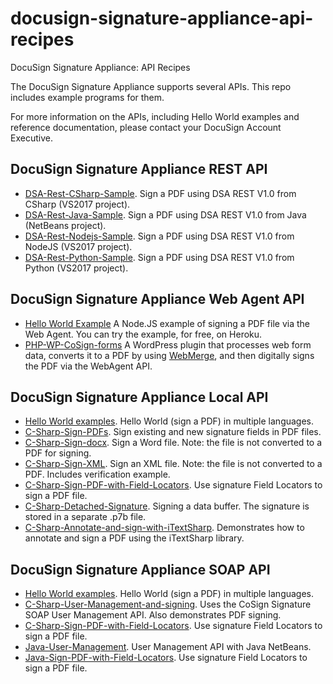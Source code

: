 # docusign-signature-appliance-api-recipes
DocuSign Signature Appliance: API Recipes

The DocuSign Signature Appliance supports several APIs. This repo includes example programs for them.

For more information on the APIs, including Hello World examples and reference documentation, please contact your DocuSign Account Executive.

## DocuSign Signature Appliance REST API
- [DSA-Rest-CSharp-Sample](https://github.com/docusign/docusign-signature-appliance-api-recipes/tree/master/dsa-rest/Hello-World-examples/DSARestCsharpSample). Sign a PDF using DSA REST V1.0 from CSharp (VS2017 project).
- [DSA-Rest-Java-Sample](https://github.com/docusign/docusign-signature-appliance-api-recipes/tree/master/dsa-rest/Hello-World-examples/DSARestJavaSample). Sign a PDF using DSA REST V1.0 from Java (NetBeans project).
- [DSA-Rest-Nodejs-Sample](https://github.com/docusign/docusign-signature-appliance-api-recipes/tree/master/dsa-rest/Hello-World-examples/DSARestNodejsSample). Sign a PDF using DSA REST V1.0 from NodeJS (VS2017 project).
- [DSA-Rest-Python-Sample](https://github.com/docusign/docusign-signature-appliance-api-recipes/tree/master/dsa-rest/Hello-World-examples/DSARestPythonSample). Sign a PDF using DSA REST V1.0 from Python (VS2017 project).

## DocuSign Signature Appliance Web Agent API
- [Hello World Example](https://github.com/docusign/recipe-dsa-014-web-agent) A Node.JS example of signing a PDF file via the Web Agent. You can try the example, for free, on Heroku.
- [PHP-WP-CoSign-forms](https://github.com/docusign/docusign-signature-appliance-api-recipes/tree/master/dsa-web-agent/PHP-WP-CoSign-forms) A WordPress plugin that processes web form data, converts it to a PDF by using [WebMerge](http://webmerge.me), and then digitally signs the PDF via the WebAgent API.

## DocuSign Signature Appliance Local API
- [Hello World examples](https://github.com/docusign/docusign-signature-appliance-api-recipes/tree/master/dsa-local/Hello-World-examples). Hello World (sign a PDF) in multiple languages.
- [C-Sharp-Sign-PDFs](https://github.com/docusign/docusign-signature-appliance-api-recipes/tree/master/dsa-local/C-Sharp-Sign-PDFs). Sign existing and new signature fields in PDF files.
- [C-Sharp-Sign-docx](https://github.com/docusign/docusign-signature-appliance-api-recipes/tree/master/dsa-local/C-Sharp-Sign-docx). Sign a Word file. Note: the file is not converted to a PDF for signing. 
- [C-Sharp-Sign-XML](https://github.com/docusign/docusign-signature-appliance-api-recipes/tree/master/dsa-local/C-Sharp-Sign-XML). Sign an XML file. Note: the file is not converted to a PDF. Includes verification example.
- [C-Sharp-Sign-PDF-with-Field-Locators](https://github.com/docusign/docusign-signature-appliance-api-recipes/tree/master/dsa-local/C-Sharp-Sign-PDF-with-Field-Locators). Use signature Field Locators to sign a PDF file.
- [C-Sharp-Detached-Signature](https://github.com/docusign/docusign-signature-appliance-api-recipes/tree/master/dsa-local/C-Sharp-Detached-Signature). Signing a data buffer. The signature is stored in a separate .p7b file.
- [C-Sharp-Annotate-and-sign-with-iTextSharp](https://github.com/docusign/docusign-signature-appliance-api-recipes/tree/master/dsa-local/C-Sharp-Annotate-and-sign-with-iTextSharp). Demonstrates how to annotate and sign a PDF using the iTextSharp library.

## DocuSign Signature Appliance SOAP API
- [Hello World examples](https://github.com/docusign/docusign-signature-appliance-api-recipes/tree/master/dsa-soap/Hello-World-examples). Hello World (sign a PDF) in multiple languages.
- [C-Sharp-User-Management-and-signing](https://github.com/docusign/docusign-signature-appliance-api-recipes/tree/master/dsa-soap/C-Sharp-User-Management-and-signing). Uses the CoSign Signature SOAP User Management API. Also demonstrates PDF signing.
- [C-Sharp-Sign-PDF-with-Field-Locators](https://github.com/docusign/docusign-signature-appliance-api-recipes/tree/master/dsa-soap/C-Sharp-Sign-PDF-with-Field-Locators). Use signature Field Locators to sign a PDF file.
- [Java-User-Management](https://github.com/docusign/docusign-signature-appliance-api-recipes/tree/master/dsa-soap/Java-User-Management). User Management API with Java NetBeans.
- [Java-Sign-PDF-with-Field-Locators](https://github.com/docusign/docusign-signature-appliance-api-recipes/tree/master/dsa-soap/Java-Sign-PDF-with-Field-Locators). Use signature Field Locators to sign a PDF file.
